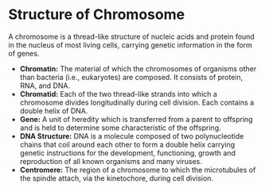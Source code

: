 
# Structure of Chromosome

A chromosome is a thread-like structure of nucleic acids and protein found in the nucleus of most living cells, carrying genetic information in the form of genes.

*   **Chromatin:** The material of which the chromosomes of organisms other than bacteria (i.e., eukaryotes) are composed. It consists of protein, RNA, and DNA.
*   **Chromatid:** Each of the two thread-like strands into which a chromosome divides longitudinally during cell division. Each contains a double helix of DNA.
*   **Gene:** A unit of heredity which is transferred from a parent to offspring and is held to determine some characteristic of the offspring.
*   **DNA Structure:** DNA is a molecule composed of two polynucleotide chains that coil around each other to form a double helix carrying genetic instructions for the development, functioning, growth and reproduction of all known organisms and many viruses.
*   **Centromere:** The region of a chromosome to which the microtubules of the spindle attach, via the kinetochore, during cell division.
